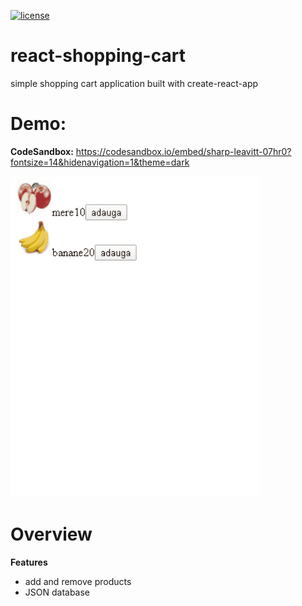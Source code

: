 [![license](https://img.shields.io/github/license/ionutpantazi/react-shopping-cart.svg?style=flat-square)](https://github.com/ionutpantazi/react-shopping-cart/blob/master/LICENSE)
# react-shopping-cart
  simple shopping cart application built with create-react-app
# Demo:
  **CodeSandbox:** https://codesandbox.io/embed/sharp-leavitt-07hr0?fontsize=14&hidenavigation=1&theme=dark
  
  ![](react-shopping-cart.gif)
# Overview
  **Features**
 - add and remove products 
 - JSON database
